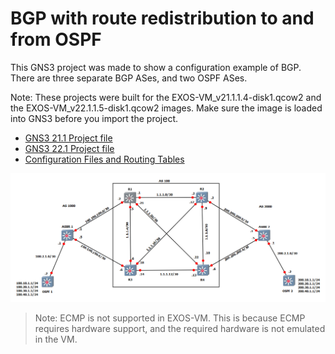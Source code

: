 # BGP with route redistribution to and from OSPF

This GNS3 project was made to show a configuration example of BGP.  There are three separate BGP ASes, and two OSPF ASes.

Note: These projects were built for the EXOS-VM_v21.1.1.4-disk1.qcow2 and the EXOS-VM_v22.1.1.5-disk1.qcow2 images.  Make sure the image is loaded into GNS3 before you import the project.

* [GNS3 21.1 Project file](https://github.com/extremenetworks/Virtual_EXOS/blob/master/gns3_projects/bgp/bgp.gns3project?raw=true)
* [GNS3 22.1 Project file](https://github.com/extremenetworks/Virtual_EXOS/blob/master/gns3_projects/bgp/BGP_v22.1.gns3project?raw=true)
* [Configuration Files and Routing Tables](configs)

<img src="screenshot.png">

>Note: ECMP is not supported in EXOS-VM. This is because ECMP requires hardware support, and the required hardware is not emulated in the VM.
